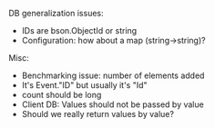 
DB generalization issues:

* IDs are bson.ObjectId or string
* Configuration: how about a map (string->string)? 

Misc:

* Benchmarking issue: number of elements added
* It's Event."ID" but usually it's "Id"
* count should be long
* Client DB: Values should not be passed by value
* Should we really return values by value?